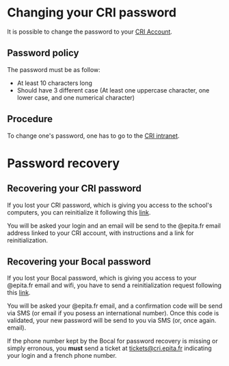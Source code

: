 # Changing your CRI password

It is possible to change the  password to your [CRI Account](accounts.md).

## Password policy

The password must be as follow:

 *  At least 10 characters long
 *  Should have 3 different case (At least one uppercase character, one lower
    case, and one numerical character)

## Procedure

To change one's password, one has to go to the 
[CRI intranet](https://cri.epita.fr/accounts/profile/).

# Password recovery

## Recovering your CRI password

If you lost your CRI password, which is giving you access to the school's 
computers, you can reinitialize it following this 
[link](https://cri.epita.fr/accounts/auth/reset/).

You will be asked your login and an email will be send to the @epita.fr email 
address linked to your CRI account, with instructions and a link for
reinitialization.

## Recovering your Bocal password

If you lost your Bocal password, which is giving you access to your @epita.fr 
email and wifi, you have to send a reinitialization request following this 
[link](https://console.bocal.org/#/recover).

You will be asked your @epita.fr email, and a confirmation code will be send 
via SMS (or email if you posess an international number). Once this code is 
validated, your new password will be send to you via SMS (or, once again. 
email).

If the phone number kept by the Bocal for password recovery is missing or 
simply erronous, you **must** send a ticket at 
[tickets@cri.epita.fr](tickets@cri.epita.fr) indicating your login and a french
 phone number.
